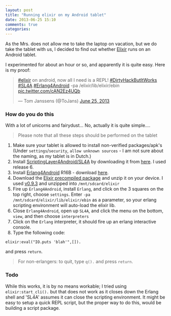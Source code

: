 ```yaml
---
layout: post
title: "Running elixir on my Android tablet"
date: 2013-06-25 15:10
comments: true
categories: 
---
```


As the Mrs. does not allow me to take the laptop on vacation, but we do take the tablet with us, I decided to find out 
whether [Elixir](http://elixir-lang.org) runs on an Android tablet.

I experimented for about an hour or so, and apparently it is quite easy. Here is my proof:

<blockquote class="twitter-tweet"><p><a href="https://twitter.com/search?q=%23elixir&amp;src=hash">#elixir</a> on android, now all I need is a REPL! <a href="https://twitter.com/search?q=%23DirtyHackButItWorks&amp;src=hash">#DirtyHackButItWorks</a> <a href="https://twitter.com/search?q=%23SL4A&amp;src=hash">#SL4A</a> <a href="https://twitter.com/search?q=%23Erlang4Android&amp;src=hash">#Erlang4Android</a> -pa /elixir/lib/elixir/ebin <a href="http://t.co/cAN2Ez4UQb">pic.twitter.com/cAN2Ez4UQb</a></p>&mdash; Tom Janssens (@ToJans) <a href="https://twitter.com/ToJans/statuses/349508106407014400">June 25, 2013</a></blockquote>
<script async src="//platform.twitter.com/widgets.js" charset="utf-8"></script>

### How do you do this

With a lot of unicorns and fairydust... No, actually it is quite simple.... <!--more-->

> Please note that all these steps should be performed on the tablet

1. Make sure your tablet is allowed to install non-verified packages/apk's (Under `settings`/`security`, `allow unknown sources` - 
I am not sure about the naming, as my tablet is in Dutch.)
2. Install [ScriptingLayer4Android/SL4A](https://code.google.com/p/android-scripting/) by downloading it from 
[here](https://code.google.com/p/android-scripting/downloads/detail?name=sl4a_r6.apk&can=2&q=). I used release 6.
3. Install [Erlang4Android](https://code.google.com/p/erlang4android/) R16B - download 
[here](https://code.google.com/p/erlang4android/downloads/detail?name=Erlang4AndroidR16B.apk&can=2&q=).
4. Download the [Elixir precompiled package](http://elixir-lang.org/packages.html) and unzip it on your device. I used 
[v0.9.3](http://dl.dropbox.com/u/4934685/elixir/v0.9.3.zip) and unzipped into `/mnt/sdcard/elixir`
5. Fire up `Erlang4Android`, install `Erlang`, and click on the 3 squares on the top right, choose `settings`. Enter 
`-pa /mnt/sdcard/elixir/lib/elixir/ebin` as a parameter, so your erlang scripting environment will auto-load the elixir lib.
6. Close `Erlang4Android`, open up `SL4A`, and click the menu on the bottom, `view`, and then choose `interpreters`
7. Click on the `Erlang` interpreter, it should fire up an erlang interactive console.
8. Type the following code:

```
elixir:eval("IO.puts 'blah'",[]).
```

and press `return`.

> For non-erlangers: to quit, type `q().` and press `return`.

### Todo

While this works, it is by no means workable; I tried using `elixir:start_cli().` but that does not work as it closes down the 
Erlang shell and 'SL4A' assumes it can close the scripting environment. It might be easy to setup a quick REPL script, but the 
proper way to do this, would be building a script package.